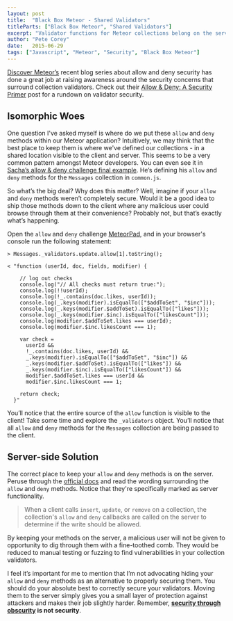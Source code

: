 ```yaml
---
layout: post
title:  "Black Box Meteor - Shared Validators"
titleParts: ["Black Box Meteor", "Shared Validators"]
excerpt: "Validator functions for Meteor collections belong on the server. Find out why from a hands-on perspective."
author: "Pete Corey"
date:   2015-06-29
tags: ["Javascript", "Meteor", "Security", "Black Box Meteor"]
---
```


[Discover Meteor’s](https://www.discovermeteor.com/) recent blog series about allow and deny security has done a great job at raising awareness around the security concerns that surround collection validators. Check out their [Allow & Deny: A Security Primer](https://www.discovermeteor.com/blog/allow-deny-a-security-primer/) post for a rundown on validator security.

## Isomorphic Woes

One question I've asked myself is where do we put these <code class="language-javascript">allow</code> and <code class="language-javascript">deny</code> methods within our Meteor application? Intuitively, we may think that the best place to keep them is where we've defined our collections - in a shared location visible to the client and server. This seems to be a very common pattern amongst Meteor developers. You can even see it in [Sacha’s allow & deny challenge final example](http://meteorpad.com/pad/ytJY8gyWYuteziDkY/Chatroom%20-%20Solution). He’s defining his <code class="language-javascript">allow</code> and <code class="language-javascript">deny</code> methods for the <code class="language-javascript">Messages</code> collection in <code class="language-*">common.js</code>.

So what’s the big deal? Why does this matter? Well, imagine if your <code class="language-javascript">allow</code> and <code class="language-javascript">deny</code> methods weren’t completely secure. Would it be a good idea to ship those methods down to the client where any malicious user could browse through them at their convenience? Probably not, but that’s exactly what’s happening.

Open the <code class="language-javascript">allow</code> and <code class="language-javascript">deny</code> challenge [MeteorPad](http://meteorpad.com/pad/ytJY8gyWYuteziDkY/Chatroom%20-%20Solution), and in your browser's console run the following statement:

<pre class="language-javascript"><code class="language-javascript">> Messages._validators.update.allow[1].toString();
</code></pre>

<pre class="language-javascript"><code class="language-javascript">< "function (userId, doc, fields, modifier) {
    
    // log out checks
    console.log("// All checks must return true:");
    console.log(!!userId);
    console.log(!_.contains(doc.likes, userId));
    console.log(_.keys(modifier).isEqualTo(["$addToSet", "$inc"]));
    console.log(_.keys(modifier.$addToSet).isEqualTo(["likes"]));
    console.log(_.keys(modifier.$inc).isEqualTo(["likesCount"]));
    console.log(modifier.$addToSet.likes === userId);
    console.log(modifier.$inc.likesCount === 1);
    
    var check = 
      userId &&
      !_.contains(doc.likes, userId) &&
      _.keys(modifier).isEqualTo(["$addToSet", "$inc"]) &&
      _.keys(modifier.$addToSet).isEqualTo(["likes"]) &&
      _.keys(modifier.$inc).isEqualTo(["likesCount"]) &&
      modifier.$addToSet.likes === userId &&
      modifier.$inc.likesCount === 1;
      
    return check;
  }"
</code></pre>

You’ll notice that the entire source of the <code class="language-javascript">allow</code> function is visible to the client! Take some time and explore the <code class="language-javascript">_validators</code> object. You’ll notice that all <code class="language-javascript">allow</code> and <code class="language-javascript">deny</code> methods for the <code class="language-javascript">Messages</code> collection are being passed to the client.

## Server-side Solution

The correct place to keep your <code class="language-javascript">allow</code> and <code class="language-javascript">deny</code> methods is on the server. Peruse through the [official docs](http://docs.meteor.com/#/full/allow) and read the wording surrounding the <code class="language-javascript">allow</code> and <code class="language-javascript">deny</code> methods. Notice that they're specifically marked as server functionality.

> When a client calls <code class="language-javascript">insert</code>, <code class="language-javascript">update</code>, or <code class="language-javascript">remove</code> on a collection, the collection's <code class="language-javascript">allow</code> and <code class="language-javascript">deny</code> callbacks are called on the server to determine if the write should be allowed.

By keeping your methods on the server, a malicious user will not be given to opportunity to dig through them with a fine-toothed comb. They would be reduced to manual testing or fuzzing to find vulnerabilities in your collection validators.

I feel it’s important for me to mention that I’m not advocating hiding your <code class="language-javascript">allow</code> and <code class="language-javascript">deny</code> methods as an alternative to properly securing them. You should do your absolute best to correctly secure your validators. Moving them to the server simply gives you a small layer of protection against attackers and makes their job slightly harder. Remember, __[security through obscurity](https://en.wikipedia.org/wiki/Security_through_obscurity) is not security__.
